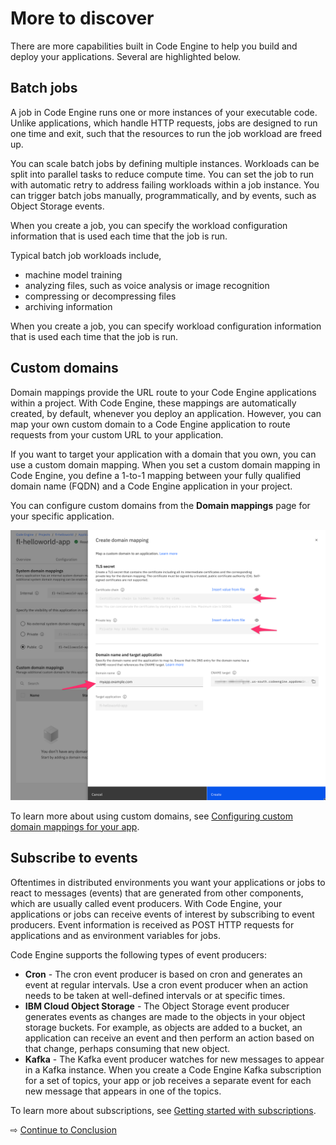# More to discover

There are more capabilities built in Code Engine to help you build and deploy your applications. Several are highlighted below.

## Batch jobs

A job in Code Engine runs one or more instances of your executable code. Unlike applications, which handle HTTP requests, jobs are designed to run one time and exit, such that the resources to run the job workload are freed up.

You can scale batch jobs by defining multiple instances. Workloads can be split into parallel tasks to reduce compute time. You can set the job to run with automatic retry to address failing workloads within a job instance. You can trigger batch jobs manually, programmatically, and by events, such as Object Storage events.

When you create a job, you can specify the workload configuration information that is used each time that the job is run.

Typical batch job workloads include,

* machine model training
* analyzing files, such as voice analysis or image recognition
* compressing or decompressing files
* archiving information

When you create a job, you can specify workload configuration information that is used each time that the job is run.

## Custom domains

Domain mappings provide the URL route to your Code Engine applications within a project. With Code Engine, these mappings are automatically created, by default, whenever you deploy an application. However, you can map your own custom domain to a Code Engine application to route requests from your custom URL to your application.

If you want to target your application with a domain that you own, you can use a custom domain mapping. When you set a custom domain mapping in Code Engine, you define a 1-to-1 mapping between your fully qualified domain name (FQDN) and a Code Engine application in your project.

You can configure custom domains from the **Domain mappings** page for your specific application.

![](images/60-custom-domains.png ':size=400')

To learn more about using custom domains, see [Configuring custom domain mappings for your app](https://cloud.ibm.com/docs/codeengine?topic=codeengine-domain-mappings).

## Subscribe to events

Oftentimes in distributed environments you want your applications or jobs to react to messages (events) that are generated from other components, which are usually called event producers. With Code Engine, your applications or jobs can receive events of interest by subscribing to event producers. Event information is received as POST HTTP requests for applications and as environment variables for jobs.

Code Engine supports the following types of event producers:
* **Cron** - The cron event producer is based on cron and generates an event at regular intervals. Use a cron event producer when an action needs to be taken at well-defined intervals or at specific times.
* **IBM Cloud Object Storage** - The Object Storage event producer generates events as changes are made to the objects in your object storage buckets. For example, as objects are added to a bucket, an application can receive an event and then perform an action based on that change, perhaps consuming that new object.
* **Kafka** - The Kafka event producer watches for new messages to appear in a Kafka instance. When you create a Code Engine Kafka subscription for a set of topics, your app or job receives a separate event for each new message that appears in one of the topics.

To learn more about subscriptions, see [Getting started with subscriptions](https://cloud.ibm.com/docs/codeengine?topic=codeengine-subscribing-events).

⇨ [Continue to Conclusion](70-conclusion.md)